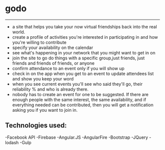 # godo
------

- a site that helps you take your now virtual friendships back into the real world.
- create a profile of activities you're interested in participating in and how you're willing to contribute
- specify your availability on the calendar
- see what's happening in your network that you might want to get in on
- join the site to go do things with a specific group,just friends, just friends and friends of friends, or anyone
- confirm attendance to an event only if you will show up
- check in on the app when you get to an event to update attendees list and show you keep your word
- when you see current events you'll see who said they'll go, their reliability % and who is already there.
- nobody has to create an event for one to be suggested. If there are enough people with the same interest, the same availability, and if everything needed can be contributed, then you will get a notification asking you if you want to join in.


Technologies used:
------------------

-Facebook API
-Firebase
-Angular.JS
-AngularFire
-Bootstrap
-JQuery
-lodash
-Gulp
